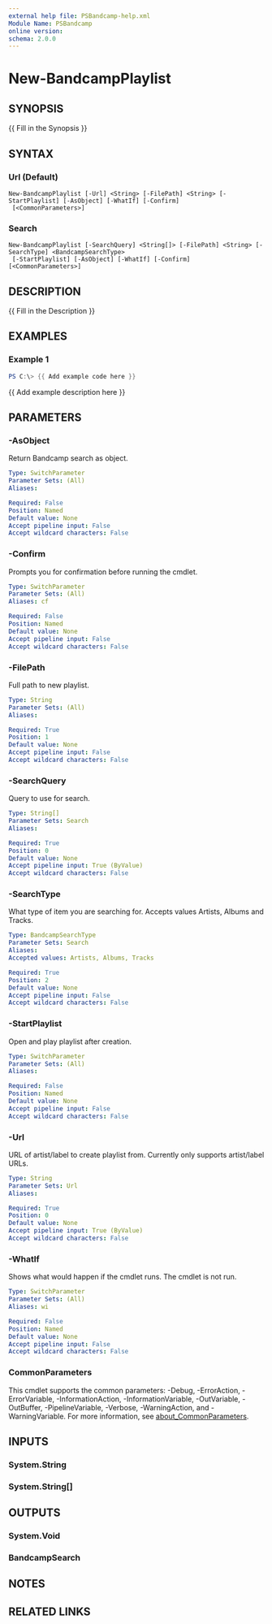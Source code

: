 ```yaml
---
external help file: PSBandcamp-help.xml
Module Name: PSBandcamp
online version:
schema: 2.0.0
---
```


# New-BandcampPlaylist

## SYNOPSIS
{{ Fill in the Synopsis }}

## SYNTAX

### Url (Default)
```
New-BandcampPlaylist [-Url] <String> [-FilePath] <String> [-StartPlaylist] [-AsObject] [-WhatIf] [-Confirm]
 [<CommonParameters>]
```

### Search
```
New-BandcampPlaylist [-SearchQuery] <String[]> [-FilePath] <String> [-SearchType] <BandcampSearchType>
 [-StartPlaylist] [-AsObject] [-WhatIf] [-Confirm] [<CommonParameters>]
```

## DESCRIPTION
{{ Fill in the Description }}

## EXAMPLES

### Example 1
```powershell
PS C:\> {{ Add example code here }}
```

{{ Add example description here }}

## PARAMETERS

### -AsObject
Return Bandcamp search as object.

```yaml
Type: SwitchParameter
Parameter Sets: (All)
Aliases:

Required: False
Position: Named
Default value: None
Accept pipeline input: False
Accept wildcard characters: False
```

### -Confirm
Prompts you for confirmation before running the cmdlet.

```yaml
Type: SwitchParameter
Parameter Sets: (All)
Aliases: cf

Required: False
Position: Named
Default value: None
Accept pipeline input: False
Accept wildcard characters: False
```

### -FilePath
Full path to new playlist.

```yaml
Type: String
Parameter Sets: (All)
Aliases:

Required: True
Position: 1
Default value: None
Accept pipeline input: False
Accept wildcard characters: False
```

### -SearchQuery
Query to use for search.

```yaml
Type: String[]
Parameter Sets: Search
Aliases:

Required: True
Position: 0
Default value: None
Accept pipeline input: True (ByValue)
Accept wildcard characters: False
```

### -SearchType
What type of item you are searching for.
Accepts values Artists, Albums and Tracks.

```yaml
Type: BandcampSearchType
Parameter Sets: Search
Aliases:
Accepted values: Artists, Albums, Tracks

Required: True
Position: 2
Default value: None
Accept pipeline input: False
Accept wildcard characters: False
```

### -StartPlaylist
Open and play playlist after creation.

```yaml
Type: SwitchParameter
Parameter Sets: (All)
Aliases:

Required: False
Position: Named
Default value: None
Accept pipeline input: False
Accept wildcard characters: False
```

### -Url
URL of artist/label to create playlist from.
Currently only supports artist/label URLs.

```yaml
Type: String
Parameter Sets: Url
Aliases:

Required: True
Position: 0
Default value: None
Accept pipeline input: True (ByValue)
Accept wildcard characters: False
```

### -WhatIf
Shows what would happen if the cmdlet runs.
The cmdlet is not run.

```yaml
Type: SwitchParameter
Parameter Sets: (All)
Aliases: wi

Required: False
Position: Named
Default value: None
Accept pipeline input: False
Accept wildcard characters: False
```

### CommonParameters
This cmdlet supports the common parameters: -Debug, -ErrorAction, -ErrorVariable, -InformationAction, -InformationVariable, -OutVariable, -OutBuffer, -PipelineVariable, -Verbose, -WarningAction, and -WarningVariable. For more information, see [about_CommonParameters](http://go.microsoft.com/fwlink/?LinkID=113216).

## INPUTS

### System.String

### System.String[]

## OUTPUTS

### System.Void

### BandcampSearch

## NOTES

## RELATED LINKS

